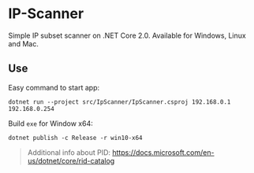 # IP-Scanner
Simple IP subset scanner on .NET Core 2.0. Available for Windows, Linux and Mac.

## Use
Easy command to start app:
```
dotnet run --project src/IpScanner/IpScanner.csproj 192.168.0.1 192.168.0.254
```

Build `exe` for Window x64:
```
dotnet publish -c Release -r win10-x64
```
> Additional info about PID: https://docs.microsoft.com/en-us/dotnet/core/rid-catalog
